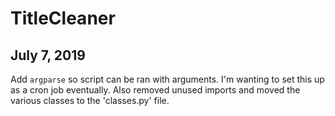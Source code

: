 # TitleCleaner

## July 7, 2019

Add `argparse` so script can be ran with arguments.  I'm wanting to set this up as a cron job eventually.  Also removed unused imports and moved the various classes to the 'classes.py' file.
